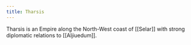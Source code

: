```yaml
---
title: Tharsis
---
```


Tharsis is an Empire along the North-West coast of [[Selar]] with strong diplomatic relations to [[Aljiuedum]].